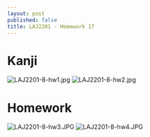 ```yaml
---
layout: post
published: false
title: LAJ2201 - Homework 17
---
```


# Kanji
![LAJ2201-8-hw1.jpg]({{site.baseurl}}/img/LAJ2201-8-hw1.jpg)
![LAJ2201-8-hw2.jpg]({{site.baseurl}}/img/LAJ2201-8-hw2.jpg)

# Homework
![LAJ2201-8-hw3.JPG]({{site.baseurl}}/img/LAJ2201-8-hw3.JPG)
![LAJ2201-8-hw4.JPG]({{site.baseurl}}/img/LAJ2201-8-hw4.JPG)
